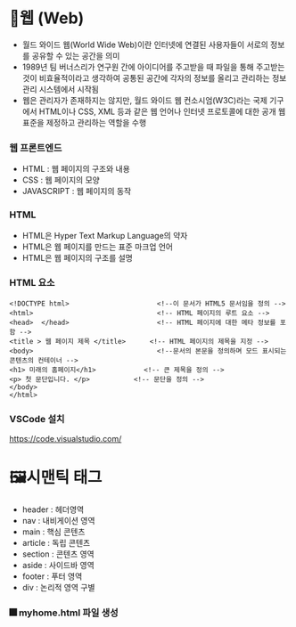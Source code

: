 # 🧭웹 (Web)
* 월드 와이드 웹(World Wide Web)이란 인터넷에 연결된 사용자들이 서로의 정보를 공유할 수 있는 공간을 의미
* 1989년 팀 버너스리가 연구원 간에 아이디어를 주고받을 때 파일을 통해 주고받는 것이 비효율적이라고 생각하여 공통된 공간에 각자의 정보를 올리고 관리하는 정보 관리 시스템에서 시작됨
* 웹은 관리자가 존재하지는 않지만, 월드 와이드 웹 컨소시엄(W3C)라는 국제 기구에서 HTML이나 CSS, XML 등과 같은 웹 언어나 인터넷 프로토콜에 대한 공개 웹 표준을 제정하고 관리하는 역할을 수행

### 웹 프론트엔드 
* HTML : 웹 페이지의 구조와 내용
* CSS  : 웹 페이지의 모양
* JAVASCRIPT : 웹 페이지의 동작

### HTML
* HTML은 Hyper Text Markup Language의 약자
* HTML은 웹 페이지를 만드는 표준 마크업 언어
* HTML은 웹 페이지의 구조를 설명

### HTML 요소

    <!DOCTYPE html>                      <!--이 문서가 HTML5 문서임을 정의 -->
    <html>                               <!-- HTML 페이지의 루트 요소 -->
    <head>  </head>                      <!-- HTML 페이지에 대한 메타 정보를 포함 -->
    <title > 웹 페이지 제목 </title>      <!-- HTML 페이지의 제목을 지정 -->
    <body>                               <!--문서의 본문을 정의하며 모드 표시되는 콘텐츠의 컨테이너 -->
    <h1> 미래의 홈페이지</h1>            <!-- 큰 제목을 정의 -->
    <p> 첫 문단입니다. </p>           <!-- 문단을 정의 -->
    </body>
    </html>

### VSCode 설치
https://code.visualstudio.com/



# 🖼️시맨틱 태그
* header : 헤더영역
* nav : 내비게이션 영역
* main : 핵심 콘텐츠
* article : 독립 콘텐츠
* section : 콘텐츠 영역
* aside : 사이드바 영역
* footer : 푸터 영역
* div : 논리적 영역 구별

### 🎆 myhome.html 파일 생성
<title> 태그 안의 텍스트를 나의 웹 사이트 이름으로 수정

    <!DOCTYPE html>
    <html lang="ko">
    <head>
        <meta charset="UTF-8">
        <meta name="viewport" content="width=device-width, initial-scale=1.0">
        <title>채움공간</title>
        <link rel="stylesheet" href="mystyle.css">
    </head>
    <body>


### 🎆 시맨틱 구조에 맞게 <body> 태그 안을 구성 (myhome.html)


       <body>
            <header>
                <div></div>
                <nav>
                </nav>
            </header>    
            <section id="main"></section>
            <section id="about"></scection>
            <section id="favorite"></section>
            <section id="gallery"></section>
            <section id="contact"></section>
            <footer></footer>
        </body>


### h1~h6​  태그 : 제목
h1은 주로 타이틀 제목으로 쓴다.
h2 h3 h4 h5 h6 순으로 작아지고, 순서대로 써야한다.

### p  태그 : 문단
독립된 문단을 표현할 때 사용한다.

    <h1>제목1</h1>
    <p>첫번째 문단을 구성합니다.</p>
    <p>두번째 문단을 구성합니다.</p>


### br 태그  : 줄바꿈

    <p>원하는 위치에서<br>줄 바꿈을 할 수 있습니다.</p>
    <p>두 번 사용하면<br><br>빈 줄을 만들 수 있습니다.</p>


### hr 태그 :  구분선
구분할 수 있도록 선이 그어진다.

    <h3>제목3</h3>
    <hr>
    <p>hr은 horizontal의 약자입니다.</p>
    <hr>
    <p>종료태그 없이 사용합니다.</p>


### strong , b 태그   : 텍스트 굵게 표시

    
    <p>텍스트를 <strong>강조</strong>할 때 사용</p>
    <p>b는 <b>bold</b>의 약자입니다</p>


### em , i 태그 : 텍스트 기울여 표시
    <p>em은 <em>emphasis</em>의 줄임말</p>
    <p>i는 기울기체를 뜻하는 <i>italic</i>의 줄임말</p>


# 📅리스트 만들기
### ol, li 태그 : 순서있는 리스트

    <ol>
        <li>첫번째 리스트</li>
        <li>두번째 리스트</li>
        <li>세번째 리스트</li>
    </ol>


### ul, li 태그 : 순서 없는 리스트

    
    <ul>
        <li>첫번째 리스트</li>
        <li>두번째 리스트</li>
        <li>세번째 리스트</li>
    </ul>


### dl, dt, dd 태그  : 용어를 설명하는 형태 리스트


    <dl>
        <dt>첫번째 용어</dt>
        <dd>첫번째 용어 설명</dd>
        <dt>두번째 용어</dt>
        <dd>두번째 용어 설명</dd>
    </dl>


# 🗺️하이퍼 링크 만들기
### a 태그 


    <a href="링크 주소" target="연결 방식" title="설명"></a>


### img 태그 : 이미지 삽입

    <img src="이미지 파일 경로" alt="대체 텍스트">


### 멀티미디어 삽입하기
파일 경로는 웹 문서와 이미지 파일이 같은 폴더에 있다면 파일 이름을 하위 폴더에 있다면 폴더명과 함께 파일을 작성

* object 태그 : pdf 등 다양한 문서 파일

  
      <object width="너비" height="높이" data="파일"></object>


  
* embed 태그 : 오디오, 비디오, 이미지 등 다양한 멀티미디어 파일

  
      <embed src="파일 경로" width="너비" height="높이">


  
* audio 태그 : mp3 등의 오디오 파일

  
      <audio src="오디오 파일 경로”></audio> 



* video 태그 : mp4 등의 비디오 파일

  
      <video src="비디오 파일 경로”></video> 


# 🎆 홈페이지 구성 예제
### 상단바에 내비게이션 메뉴 리스트 만들기(myhome.html)


        <header>
        <h1 class="main-title">채움공간</h1>
        <nav>
            <ul>
                <li><button class="nav-btn">ABOUT</button></li>
                <li><button class="nav-btn">FAVORITE</button></li>
                <li><button class="nav-btn">GALLERY</button></li>
                <li><button class="nav-btn">CONTACT</button></li>
            </ul>       
        </nav>
        </header>
      


### 홈 화면에 환영 인사 작성하기(myhome.html)


         <section id="main">
            <div>
                <h4>환영합니다</h4>
                <h5>WELCOME</h5>
                <h4>🎨🧸❤️🪇📸</h4>
                <p id="autotype">여기는 채움이네 공간입니다</p>
            </div>
        </section><!--/#main -->


### 소개 화면(aboutt)에 나를 표현하는 이미지와 글 작성하기(myhome.html)


      <section id="about">
            <h2 class="section-title">ABOUT</h2>
            <img src="source/polaroid.png" alt="내사진" width="400px">
            <p>
                맛있는거 먹고 배 채우기<br>
                새로운 지식으로 머리 채우기<br>
                친구들 만나서 마음 채우기<br>
                채우기를 좋아하는 채움이네 공간
            </p>
        </section>


### 갤러리 화면 (gallery)에 이미지 삽입과 각 섹션에 제목 작성하기(myhome.html)



    <section id="favorite">
        <h2 class="section-title">FAVORITE</h2>        
    </section>
    <section id="gallery">
        <h2 class="section-title">GALLERY</h2>
        <div>
            <img src="source/gal01.jpg" alt="" id="big">
        </div>
    </section>
    <section id="contact">
        <h2 class="section-title">CONTACT</h2>
    </section>


### 하단바 작성하기(myhome.html)

     <footer>
        <p>&copy; 2024 채움공간. All rights reserved.</p>
    </footer>


 # 📅HTMl 표와 폼 만들기
 ### 표 만들기
 <img src = https://github.com/user-attachments/assets/3f2aa2f7-0522-4eb3-a04f-4a1d01e9e0d7 width=500px><br>
표를 작성하고 행과 열을 병합


    <table border="1">
        <caption>표 제목</caption>
        <tr>
            <th>1열 제목</th>
            <th>2열 제목</th>
            <th>3열 제목</th>
        </tr>
        <tr>
           <td rowspan="2">1행 1열</td>
           <td>1행 2열</td>
           <td>1행 3열</td>
        </tr>
        <tr>
            <td>2행 2열</td>
            <td>2행 3열</td>
        </tr>
        <tr>
            <td colspan="3">3행 1열</td>
        </tr>
    </table>

    

# 🙌 폼 만들기
### 기본 구조


    <form action="서버 url" method="get 또는 post"></form>


### input 태그
사용자가 입력한 정보를 받는 한 줄짜리 입력 요소


    <input type="종류" name="이름" value="서버전송값"></input>

### 폼의 다양한 입력 종류


    <form action="" method="get">
        이메일 :<input type="email" name="email"><br>
        URL :<input type="url" name="url"><br>
        전화번호 : <input type="tel" name="tel"><br>
        색상 : <input type="color" name="color"><br>
        월 : <input type="month" name="month"><br>
        날짜 : <input type="date" name="date"><br>
        주 :<input type="week" name="week"><br>
        시간 : <input type="time" name="time"><br>
        지역 시간 : <input type="datetime-local" name="localdatetime"><br>
        숫자 :<input type="number" name="number" min="1" max="10" step="2"><br>
        범위 :<input type="range" name="range" min="1" max="10" step="2"><br>
        <hr>
        성별:
        <input type="radio" name="gender" value="male">남성
        <input type="radio" name="gender" value="female">여성<br><hr>
        학년 선택:
        <input type="checkbox" name="grade" value="1" checked>1학년
        <input type="checkbox" name="grade" value="2">2학년
        <input type="checkbox" name="grade" value="3">3학년<br>
        <input type="submit" value="제출">
    </form>


### 단일 선택 라디오 버튼


    성별
        <input type ="radio" name="gender" value="male">남성
        <input type="radio" name="gender" value="female">여성



### 다중 선택 체크박스


    과일 선택:
        <input type="checkbox" name="fruits" value="apple" checked>Apple
        <input type="checkbox" name="fruits" value="banana">Banana
        <input type="checkbox" name="fruits" value="lemon">lemon



### label 태그 
폼 요소에 레이블 만들기


    <label for="userid">아이디(중복불가)
    <input type="text" id="userid">
    </label>


### select, option, optgroup 태그
선택지를 클릭하면 펼쳐지는 콤보 박스


    <select>
        <optgroup label="옵션선택">
            <option value="서버전송값1">옵션1</option>
            <option value="서버전송값2">옵션1</option>
            <option value="서버전송값3">옵션1</option>
        </optgroup>
    </select>


     
# 🎆홈페이지에 표 추가하기
### 관심 화면(favorite 섹션)에 내가 좋아하는 관심 주제 표로 작성하기(myhome.html)


        <section id="favorite">
            <h2 class="section-title">FAVORITE</h2>
            <table border="1">
                <tr>
                    <td> <div class="content">
                        <h3>HTML5</h3><br>
                        <p>웹 페이지의 구조를 정의하는 스크립트 언어이다.</p>
                    </div>
                    </td>
                    <td> <div class="content">
                        <h3>CSS3</h3><br>
                        <p>HTML로 작성된 웹 페이지에 디자인을 추가한다.</p>
                    </div>
                    </td>
                    <td> <div class="content">
                        <h3>JAVASCRIPT</h3><br>
                        <p>웹 페이지의 동적인 기능을 담당한다.</p>
                    </div>
                    </td></tr>
                </tr>
            </table>
        </section>


   ### 연락 화면에 웹 사이트를 사용자에게서 받을 메시지 폼 작성(myhome.html)


     <section id="contact">
        <h2 class="section-title">CONTACT</h2>
        <form action="#" method="post" class="contact-form">
            <div class="form=group">
                <label for="name">이름:</label>
                <input type="text" id="name" name="name" required>
            </div>
            <div class="form=group">
                <label for="phone">전화번호</label>
                <input type="tel" id="phone" name="phone" >
            </div>
            <div class="form=group">
                <label for="email">이메일:</label>
                <input type="email" id="email" name="email">
            </div>
            <div class="form=group">
                <label for="mesage">메시지:</label>
                <textarea type="message" id="message" rows="4"></textarea>
            </div>
            <button type="submit">전송</button>
        </form>
    </section>
    




    







   
    

  
